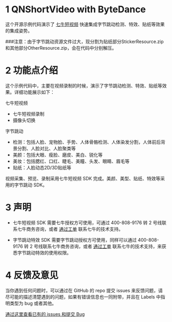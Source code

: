 # 1 QNShortVideo with ByteDance
这个开源示例代码演示了 [七牛短视频](https://www.qiniu.com/products/plsv) 快速集成字节跳动检测、特效、贴纸等效果的集成姿势。

###注意：‎⁨由于字节跳动资源文件过大，现分割为贴纸部分StickerResource.zip和其他部分OtherResource.zip，会在代码中分别解压。

# 2 功能点介绍

这个示例代码中，主要在视频录制的时候，演示了字节跳动检测、特效、贴纸等效果。详细功能展示如下：

七牛短视频

- 七牛短视频录制
- 摄像头切换

字节跳动

- 检测：包括人脸、宠物脸、手势、人体骨骼检测、人体染发分割，人体前后背景分割、人脸对比、人脸聚类等
- 美颜：包括大眼、瘦脸、磨皮、美白、锐化等
- 美妆：包括腮红、口红、睫毛、美瞳、头发、眼睛、眉毛等
- 贴纸：人脸动态2D/3D贴纸等


视频采集、预览、录制采用七牛短视频 SDK 完成。美颜、美型、贴纸、特效等采用的字节跳动 SDK。

# 3 声明

- 七牛短视频 SDK 需要七牛授权方可使用，可通过 400-808-9176 转 2 号线联系七牛商务咨询，或者 [通过工单](https://support.qiniu.com/?ref=developer.qiniu.com) 联系七牛的技术支持。

- 字节跳动特效 SDK 需要字节跳动授权方可使用，同样可以通过 400-808-9176 转 2 号线联系七牛商务咨询，或者 [通过工单](https://support.qiniu.com/?ref=developer.qiniu.com) 联系七牛的技术支持，来获悉字节跳动特效的使用权限。

# 4 反馈及意见

当你遇到任何问题时，可以通过在 GitHub 的 repo 提交 issues 来反馈问题，请尽可能的描述清楚遇到的问题，如果有错误信息也一同附带，并且在 Labels 中指明类型为 bug 或者其他。

[通过这里查看已有的 issues 和提交 Bug](https://github.com/pili-engineering/QNShortVideo-ByteDance/issues)

